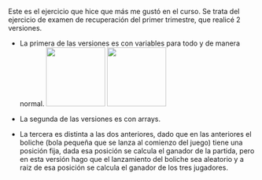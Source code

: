Este es el ejercicio que hice que más me gustó en el curso.
Se trata del ejercicio de examen de recuperación del primer trimestre, que realicé 2 versiones.
 
 - La primera de las versiones es con variables para todo y de manera normal.
    <img src="img/petancaCodigo1.png" height="120px">
    <img src="img/petancaCodigo2.png" height="120px">
 - La segunda de las versiones es con arrays.
 
 - La tercera es distinta a las dos anteriores, dado que en las anteriores el boliche (bola pequeña que se lanza al comienzo del juego) 
 tiene una posición fija, dada esa posición se calcula el ganador de la partida, pero en esta versión hago que el lanzamiento del boliche sea aleatorio
 y a raiz de esa posición se calcula el ganador de los tres jugadores.
